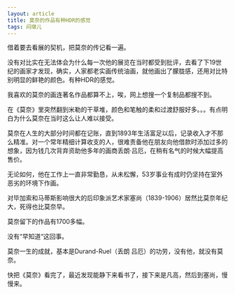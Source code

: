 ```yaml
---
layout: article
title: 莫奈的作品有种HDR的感觉
tags: 闷墩儿
---
```


借着要去看展的契机，把莫奈的传记看一遍。
<!--more-->

没有对比实在无法体会为什么每一次他的展览在当时都受到批评，去看了下19世纪的画家才发现，确实，人家都老实画传统油画，就他画出了朦胧感，还用对比特别明显的鲜艳的颜色。有种HDR的感觉。

我喜欢的莫奈的画连著名作品都算不上，唉，网上想搜一个复制品都搜不到。

在《莫奈》里突然翻到米勒的干草堆，颜色和笔触的柔和过渡舒服好多。。。有点明白为什么莫奈在当时这么让人难以接受。

莫奈在人生的大部分时间都在记账，直到1893年生活富足以后，记录收入才不那么精准。对一个常年精细计算收支的人，很难责备他在朋友向他借款时添加过多的想象，因为钱几次背弃资助他多年的画商丢朗·吕厄，在稍有名气的时候大幅提高售价。

无论如何，他在工作上一直非常勤恳，从未松懈，53岁事业有成时仍坚持在室外恶劣的环境下作画。

对毕加索和马蒂斯影响很大的后印象派艺术家塞尚（1839-1906）居然比莫奈年纪大，死得也比莫奈早。

莫奈留下的作品有1700多幅。

没有“早知道“这回事。

莫奈一生的成就，基本是Durand-Ruel（丢朗 吕厄）的功劳，没有他，就没有莫奈。

快把《莫奈》看完了，最近发现能静下来看书了，接下来是凡高，然后到塞尚，慢慢来。
